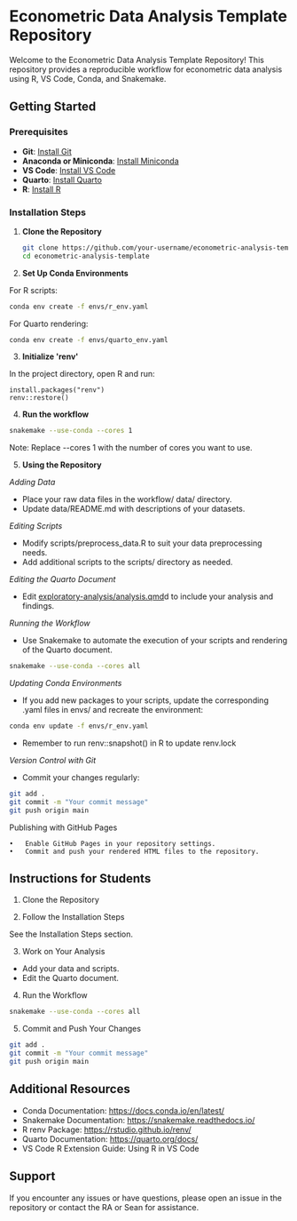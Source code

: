 # Econometric Data Analysis Template Repository

Welcome to the Econometric Data Analysis Template Repository! This repository provides a reproducible workflow for econometric data analysis using R, VS Code, Conda, and Snakemake.

## Getting Started

### Prerequisites

- **Git**: [Install Git](https://git-scm.com/downloads)
- **Anaconda or Miniconda**: [Install Miniconda](https://docs.conda.io/en/latest/miniconda.html)
- **VS Code**: [Install VS Code](https://code.visualstudio.com/)
- **Quarto**: [Install Quarto](https://quarto.org/docs/get-started/)
- **R**: [Install R](https://cran.r-project.org/)

### Installation Steps

1. **Clone the Repository**

   ```bash
   git clone https://github.com/your-username/econometric-analysis-template.git
   cd econometric-analysis-template
   ```

2. **Set Up Conda Environments**

For R scripts:

```bash
conda env create -f envs/r_env.yaml
```
For Quarto rendering:

```bash
conda env create -f envs/quarto_env.yaml
```

3. **Initialize 'renv'**

In the project directory, open R and run:
```{R}
install.packages("renv")
renv::restore()
```

4. **Run the workflow**

```bash
snakemake --use-conda --cores 1
```
Note: Replace --cores 1 with the number of cores you want to use.

5. **Using the Repository**

_Adding Data_

- Place your raw data files in the workflow/ data/ directory.
- Update data/README.md with descriptions of your datasets.

_Editing Scripts_

- Modify scripts/preprocess_data.R to suit your data preprocessing needs.
- Add additional scripts to the scripts/ directory as needed.

_Editing the Quarto Document_

- Edit [exploratory-analysis/analysis.qmd](workflow/quarto/report_example.qmd)d to include your analysis and findings.

_Running the Workflow_

- Use Snakemake to automate the execution of your scripts and rendering of the Quarto document.

```bash
snakemake --use-conda --cores all
```
_Updating Conda Environments_

- If you add new packages to your scripts, update the corresponding .yaml files in envs/ and recreate the environment:

```bash
conda env update -f envs/r_env.yaml
```
- Remember to run renv::snapshot() in R to update renv.lock

_Version Control with Git_

- Commit your changes regularly:

```bash
git add .
git commit -m "Your commit message"
git push origin main
```
Publishing with GitHub Pages

	•	Enable GitHub Pages in your repository settings.
	•	Commit and push your rendered HTML files to the repository.

## Instructions for Students

1. Clone the Repository

2. 	Follow the Installation Steps

See the Installation Steps section.

3.	Work on Your Analysis

- Add your data and scripts.
- Edit the Quarto document.

4.	Run the Workflow

```bash
snakemake --use-conda --cores all
```

5.	Commit and Push Your Changes

```bash
git add .
git commit -m "Your commit message"
git push origin main
```

## Additional Resources

- Conda Documentation: https://docs.conda.io/en/latest/
- Snakemake Documentation: https://snakemake.readthedocs.io/
- R renv Package: https://rstudio.github.io/renv/
- Quarto Documentation: https://quarto.org/docs/
- VS Code R Extension Guide: Using R in VS Code

## Support

If you encounter any issues or have questions, please open an issue in the repository or contact the RA or Sean for assistance.